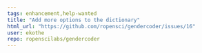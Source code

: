 ```yaml
---
tags: enhancement,help-wanted
title: "Add more options to the dictionary"
html_url: "https://github.com/ropensci/gendercoder/issues/16"
user: ekothe
repo: ropenscilabs/gendercoder
---
```


